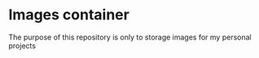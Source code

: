 # Images container
The purpose of this repository is only to storage images for my personal projects 
